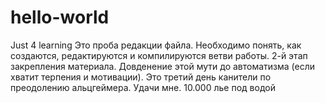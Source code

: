 # hello-world
Just 4 learning
Это проба редакции файла.
Необходимо понять, как создаются, редактируются и компилируются ветви работы.
2-й этап закрепления материала. Довденение этой мути до автоматизма (если хватит терпения и мотивации).
Это третий день канители по преодолению альцгеймера. Удачи мне.
10.000 лье под водой
